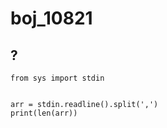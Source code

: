 # boj_10821
## ?
```python3
from sys import stdin


arr = stdin.readline().split(',')
print(len(arr))
```
